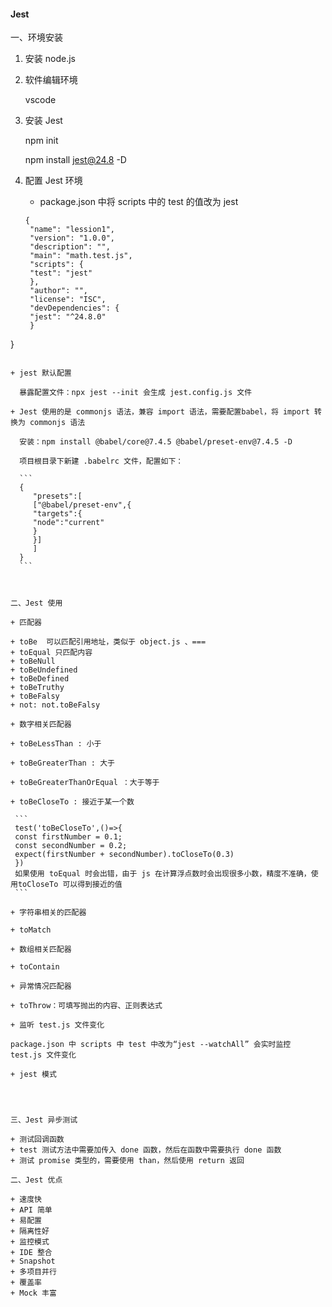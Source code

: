 #### Jest

一、环境安装

1. 安装 node.js 

2. 软件编辑环境

   vscode 

3. 安装 Jest 

   npm init 

   npm install jest@24.8 -D

4. 配置 Jest 环境

   + package.json 中将 scripts 中的 test 的值改为 jest
   
   ```
   {
    "name": "lession1",
    "version": "1.0.0",
    "description": "",
    "main": "math.test.js",
    "scripts": {
    "test": "jest"
    },
    "author": "",
    "license": "ISC",
    "devDependencies": {
    "jest": "^24.8.0"
    }
}
   ```
   
   + jest 默认配置
   
     暴露配置文件：npx jest --init 会生成 jest.config.js 文件
   
   + Jest 使用的是 commonjs 语法，兼容 import 语法，需要配置babel，将 import 转换为 commonjs 语法
   
     安装：npm install @babel/core@7.4.5 @babel/preset-env@7.4.5 -D
   
     项目根目录下新建 .babelrc 文件，配置如下：
   
     ```
     {
     	"presets":[
     	["@babel/preset-env",{
     	"targets":{
     	"node":"current"
     	}
     	}]
     	]
     }
     ```



二、Jest 使用

+ 匹配器

  + toBe  可以匹配引用地址，类似于 object.js 、===
  + toEqual 只匹配内容
  + toBeNull 
  + toBeUndefined
  + toBeDefined
  + toBeTruthy
  + toBeFalsy
  + not: not.toBeFalsy

+ 数字相关匹配器

  + toBeLessThan : 小于

  + toBeGreaterThan : 大于

  + toBeGreaterThanOrEqual ：大于等于

  + toBeCloseTo : 接近于某一个数

    ```
    test('toBeCloseTo',()=>{
    const firstNumber = 0.1;
    const secondNumber = 0.2;
    expect(firstNumber + secondNumber).toCloseTo(0.3)
    })
    如果使用 toEqual 时会出错，由于 js 在计算浮点数时会出现很多小数，精度不准确，使用toCloseTo 可以得到接近的值
    ```

+ 字符串相关的匹配器

  + toMatch

+ 数组相关匹配器

  + toContain

+ 异常情况匹配器

  + toThrow：可填写抛出的内容、正则表达式

+ 监听 test.js 文件变化

  package.json 中 scripts 中 test 中改为“jest --watchAll” 会实时监控 test.js 文件变化
  
+ jest 模式




三、Jest 异步测试

+ 测试回调函数
  + test 测试方法中需要加传入 done 函数，然后在函数中需要执行 done 函数
+ 测试 promise 类型的，需要使用 than，然后使用 return 返回

二、Jest 优点

+ 速度快
+ API 简单
+ 易配置
+ 隔离性好
+ 监控模式
+ IDE 整合
+ Snapshot 
+ 多项目并行
+ 覆盖率
+ Mock 丰富